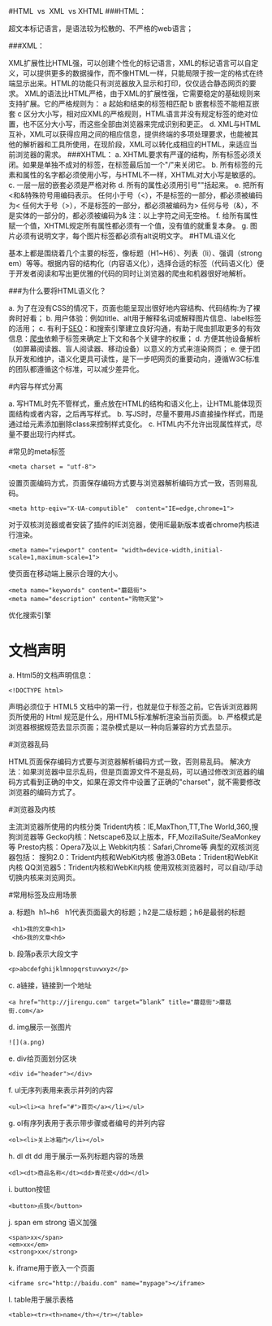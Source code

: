 #HTML  vs  XML  vs XHTML
###HTML：

超文本标记语言，是语法较为松散的、不严格的web语言；

###XML：

  XML扩展性比HTML强，可以创建个性化的标记语言，XML的标记语言可以自定义，可以提供更多的数据操作，而不像HTML一样，只能局限于按一定的格式在终端显示出来。HTML的功能只有浏览器放入显示和打印，仅仅适合静态网页的要求。
  XML的语法比HTML严格，由于XML的扩展性强，它需要稳定的基础规则来支持扩展。它的严格规则为：
a 起始和结束的标签相匹配
b 嵌套标签不能相互嵌套
c 区分大小写，相对应XML的严格规则，HTML语言并没有规定标签的绝对位置，也不区分大小写，而这些全部由浏览器来完成识别和更正。
d. XML与HTML互补，XML可以获得应用之间的相应信息，提供终端的多项处理要求，也能被其他的解析器和工具所使用，在现阶段，XML可以转化成相应的HTML，来适应当前浏览器的需求。
###XHTML：
a. XHTML要求有严谨的结构，所有标签必须关闭。如果是单独不成对的标签，在标签最后加一个"/"来关闭它。
b. 所有标签的元素和属性的名字都必须使用小写，与HTML不一样，XHTML对大小写是敏感的。
c. 一层一层的嵌套必须是严格对称
d. 所有的属性必须用引号""括起来。
e. 把所有<和&特殊符号用编码表示。
任何小于号（<），不是标签的一部分，都必须被编码为<
任何大于号（>），不是标签的一部分，都必须被编码为>
任何与号（&），不是实体的一部分的，都必须被编码为&
注：以上字符之间无空格。
f. 给所有属性赋一个值，XHTML规定所有属性都必须有一个值，没有值的就重复本身。
g. 图片必须有说明文字，每个图片标签都必须有alt说明文字。
#HTML语义化

基本上都是围绕着几个主要的标签，像标题（H1~H6）、列表（li）、强调（strong em）等等。根据内容的结构化（内容语义化），选择合适的标签（代码语义化）便于开发者阅读和写出更优雅的代码的同时让浏览器的爬虫和机器很好地解析。

###为什么要将HTML语义化？

a. 为了在没有CSS的情况下，页面也能呈现出很好地内容结构、代码结构:为了裸奔时好看；
b. 用户体验：例如title、alt用于解释名词或解释图片信息、label标签的活用；
c. 有利于[SEO](http://baike.baidu.com/view/1047.htm)：和搜索引擎建立良好沟通，有助于爬虫抓取更多的有效信息：[爬虫](http://baike.baidu.com/view/998403.htm)依赖于标签来确定上下文和各个关键字的权重；
d. 方便其他设备解析（如屏幕阅读器、盲人阅读器、移动设备）以意义的方式来渲染网页；
e. 便于团队开发和维护，语义化更具可读性，是下一步吧网页的重要动向，遵循W3C标准的团队都遵循这个标准，可以减少差异化。

#内容与样式分离

a. 写HTML时先不管样式，重点放在HTML的结构和语义化上，让HTML能体现页面结构或者内容，之后再写样式。
b. 写JS时，尽量不要用JS直接操作样式，而是通过给元素添加删除class来控制样式变化。
c. HTML内不允许出现属性样式，尽量不要出现行内样式。

#常见的meta标签
```
<meta charset = "utf-8">
```
设置页面编码方式，页面保存编码方式要与浏览器解析编码方式一致，否则易乱码。
```
<meta http-eqiv="X-UA-computible"  content="IE=edge,chrome=1">
```
对于双核浏览器或者安装了插件的IE浏览器，使用IE最新版本或者chrome内核进行渲染。
```
<meta name="viewport" content= "width=device-width,initial-scale=1,maximum-scale=1">
```
使页面在移动端上展示合理的大小。
```
<meta name="keywords" content="蘑菇街">
<meta name="description" content="购物天堂">
```
优化搜索引擎

# 文档声明

a. Html5的文档声明信息：
 ```
<!DOCTYPE html>
```
声明必须位于 HTML5 文档中的第一行，也就是位于标签之前。它告诉浏览器网页所使用的 Html 规范是什么，用HTML5标准解析渲染当前页面。
b. 严格模式是浏览器根据规范去显示页面；混杂模式是以一种向后兼容的方式去显示。

#浏览器乱码

HTML页面保存编码方式要与浏览器解析编码方式一致，否则易乱码。
解决方法：如果浏览器中显示乱码，但是页面源文件不是乱码，可以通过修改浏览器的编码方式看到正确的中文，如果在源文件中设置了正确的"charset"，就不需要修改浏览器的编码方式了。

#浏览器及内核

主流浏览器所使用的内核分类
Trident内核：IE,MaxThon,TT,The World,360,搜狗浏览器等
Gecko内核：Netscape6及以上版本，FF,MozillaSuite/SeaMonkey等
Presto内核：Opera7及以上
Webkit内核：Safari,Chrome等
典型的双核浏览器包括：
搜狗2.0：Trident内核和WebKit内核
傲游3.0Beta：Trident和WebKit内核
QQ浏览器5：Trident内核和WebKit内核
使用双核浏览器时，可以自动/手动切换内核来浏览网页。

#常用标签及应用场景

a. 标题h  h1~h6   h1代表页面最大的标题；h2是二级标题；h6是最弱的标题
```
 <h1>我的文章<h1>
 <h6>我的文章<h6>
```
b. 段落p表示大段文字
 ```
<p>abcdefghijklmnopqrstuvwxyz</p>
```
c. a链接，链接到一个地址 
```
<a href="http://jirengu.com" target=“blank” title="蘑菇街">蘑菇街.com</a>
```
d. img展示一张图片
```
![](a.png)
```
e. div给页面划分区块
```
<div id="header"></div>
```
f. ul无序列表用来表示并列的内容
```
<ul><li><a href="#">首页</a></li></ul>
```
g. ol有序列表用于表示带步骤或者编号的并列内容
```
<ol><li>关上冰箱门</li></ol>
```
h. dl dt dd 用于展示一系列标题内容的场景
```
<dl><dt>商品名称</dt><dd>青花瓷</dd></dl>
```
i. button按钮 
```
<button>点我</button>
```
j. span em strong 语义加强
```
<span>xx</span>
<em>xx</em>
<strong>xx</strong>
```
k. iframe用于嵌入一个页面
```
<iframe src="http://baidu.com" name="mypage"></iframe>
```
l. table用于展示表格 
```
<table><tr><th>name</th></tr></table>
```
